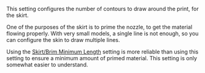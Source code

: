 This setting configures the number of contours to draw around the print, for the skirt.

One of the purposes of the skirt is to prime the nozzle, to get the material flowing properly. With very small models, a single line is not enough, so you can configure the skin to draw multiple lines.

Using the [Skirt/Brim Minimum Length](skirt_brim_minimal_length) setting is more reliable than using this setting to ensure a minimum amount of primed material. This setting is only somewhat easier to understand.